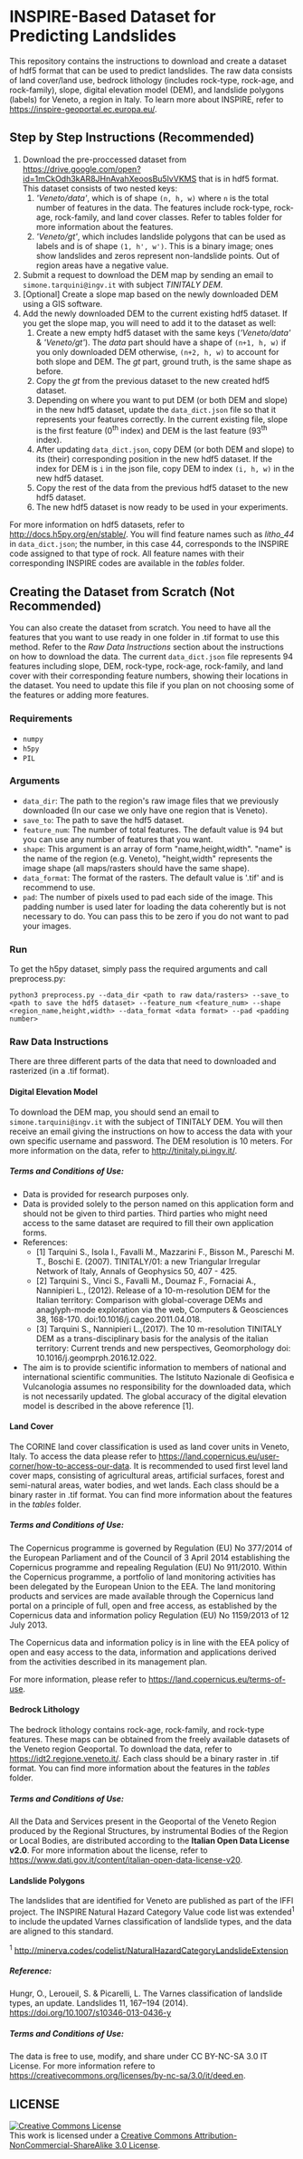 # INSPIRE-Based Dataset for Predicting Landslides

This repository contains the instructions to download and create a dataset of hdf5 format that can be used to predict landslides.
The raw data consists of land cover/land use, bedrock lithology (includes rock-type, rock-age, and rock-family), slope, digital elevation model (DEM),
and landslide polygons (labels) for Veneto, a region in Italy. To learn more about INSPIRE, refer to https://inspire-geoportal.ec.europa.eu/.

## Step by Step Instructions (Recommended)

1. Download the pre-proccessed dataset from https://drive.google.com/open?id=1mCkOdh3kAR8JHnAvahXeoosBu5lvVKMS that is in hdf5 format. This dataset consists of two nested keys:
    1. *'Veneto/data'*, which is of shape `(n, h, w)` where `n` is the total number of features in the data. The features include rock-type, rock-age, rock-family, and land cover classes. Refer to tables folder for more information about the features.
    2. *'Veneto/gt'*, which includes landslide polygons that can be used as labels and is of shape `(1, h', w')`. This is a binary image; ones show landslides and zeros represent non-landslide points. Out of region areas have a negative value.
2. Submit a request to download the DEM map by sending an email to `simone.tarquini@ingv.it` with subject *TINITALY DEM*.
3. [Optional] Create a slope map based on the newly downloaded DEM using a GIS software.
4. Add the newly downloaded DEM to the current existing hdf5 dataset. If you get the slope map, you will need to add it to the dataset as well:
    1. Create a new empty hdf5 dataset with the same keys (*'Veneto/data'* & *'Veneto/gt'*). The *data* part should have a shape of `(n+1, h, w)` if you only downloaded DEM otherwise, `(n+2, h, w)` to account for both slope and DEM. The *gt* part, ground truth, is the same shape as before.
    2. Copy the *gt* from the previous dataset to the new created hdf5 dataset.
    3. Depending on where you want to put DEM (or both DEM and slope) in the new hdf5 dataset, update the `data_dict.json` file so that it represents your features correctly. In the current existing file, slope is the first feature (0<sup>th</sup> index) and DEM is the last feature (93<sup>th</sup> index).    
    4. After updating `data_dict.json`, copy DEM (or both DEM and slope) to its (their) corresponding position in the new hdf5 dataset. If the index for DEM is `i` in the json file, copy DEM to index `(i, h, w)` in the new hdf5 dataset.    
    5. Copy the rest of the data from the previous hdf5 dataset to the new hdf5 dataset.
    6. The new hdf5 dataset is now ready to be used in your experiments.

For more information on hdf5 datasets, refer to http://docs.h5py.org/en/stable/. You will find feature names such as *litho_44* in `data_dict.json`; the number, in this case 44, corresponds to the INSPIRE code assigned to that type of rock. All feature names with their corresponding INSPIRE codes are available in the *tables* folder.

## Creating the Dataset from Scratch (Not Recommended)
You can also create the dataset from scratch. You need to have all the features that you want to use ready in one folder in .tif format to use this method. Refer to the *Raw Data Instructions* section about the instructions on how to download the data. The current `data_dict.json` file represents 94 features including slope, DEM, rock-type, rock-age, rock-family, and land cover with their corresponding feature numbers, showing their locations in the dataset. You need to update this file if you plan on not choosing some of the features or adding more features.

### Requirements
* `numpy`
* `h5py`
* `PIL`

### Arguments
* `data_dir`: The path to the region's raw image files that we previously downloaded (In our case we only have one region that is Veneto).
* `save_to`: The path to save the hdf5 dataset.
* `feature_num`: The number of total features. The default value is 94 but you can use any number of features that you want.
* `shape`: This argument is an array of form "name,height,width". "name" is the name of the region (e.g. Veneto), "height,width" represents the image shape (all maps/rasters should have the same shape).
* `data_format`: The format of the rasters. The default value is '.tif' and is recommend to use.
* `pad`: The number of pixels used to pad each side of the image. This padding number is used later for loading the data coherently but is not necessary to do. You can pass this to be zero if you do not want to pad your images.

### Run
To get the h5py dataset, simply pass the required arguments and call preprocess.py:

`python3 preprocess.py --data_dir <path to raw data/rasters> --save_to <path to save the hdf5 dataset> --feature_num <feature_num> --shape <region_name,height,width> --data_format <data format> --pad <padding number>`

### Raw Data Instructions
There are three different parts of the data that need to downloaded and rasterized (in a .tif format).

#### Digital Elevation Model
To download the DEM map, you should send an email to `simone.tarquini@ingv.it` with the subject of TINITALY DEM. You will then
receive an email giving the instructions on how to access the data with your own specific username and password. The DEM resolution is 10 meters. For more information on the data, refer to http://tinitaly.pi.ingv.it/.

##### Terms and Conditions of Use:
* Data is provided for research purposes only.
* Data is provided solely to the person named on this application form and should not be given to third parties. 
Third parties who might need access to the same dataset are required to fill their own application forms.
* References:
  * [1] Tarquini S., Isola I., Favalli M., Mazzarini F., Bisson M., Pareschi M. T., Boschi E. (2007). TINITALY/01: a new Triangular Irregular Network of Italy, Annals of Geophysics 50, 407 - 425.
  * [2] Tarquini S., Vinci S., Favalli M., Doumaz F., Fornaciai A., Nannipieri L., (2012). Release of a 10-m-resolution DEM for the Italian territory: Comparison with global-coverage DEMs and anaglyph-mode exploration via the web, Computers & Geosciences 38, 168-170. doi:10.1016/j.cageo.2011.04.018.
  * [3] Tarquini S., Nannipieri L.,(2017). The 10 m-resolution TINITALY DEM as a trans-disciplinary basis for the analysis of the italian territory: Current trends and new perspectives, Geomorphology doi: 10.1016/j.geomprph.2016.12.022.
* The aim is to provide scientific information to members of national and international scientific communities. 
The Istituto Nazionale di Geofisica e Vulcanologia assumes no responsibility for the downloaded data, which is not necessarily updated. The global accuracy of the digital elevation model is described in the above reference [1].

#### Land Cover
The CORINE land cover classification is used as land cover units in Veneto, Italy. To access the data
please refer to https://land.copernicus.eu/user-corner/how-to-access-our-data. It is recommended to used first level land cover maps, consisting of agricultural areas, artificial surfaces, forest and semi-natural areas, water bodies, and wet lands. Each class should be a binary raster in .tif format. You can find more information about the features in the *tables* folder.

##### Terms and Conditions of Use:
The Copernicus programme is governed by Regulation (EU) No 377/2014 of the European Parliament and of the Council of 3 April 2014 establishing the Copernicus programme and repealing Regulation (EU) No 911/2010. Within the Copernicus programme, a portfolio of land monitoring activities has been delegated by the European Union to the EEA. The land monitoring products and services are made available through the Copernicus land portal on a principle of full, open and free access, as established by the Copernicus data and information policy Regulation (EU) No 1159/2013 of 12 July 2013.

The Copernicus data and information policy is in line with the EEA policy of open and easy access to the data, 
information and applications derived from the activities described in its management plan.

For more information, please refer to https://land.copernicus.eu/terms-of-use.

#### Bedrock Lithology
The bedrock lithology contains rock-age, rock-family, and rock-type features. These maps can be obtained from the freely available datasets of the Veneto region Geoportal. To download the data, refer to https://idt2.regione.veneto.it/. Each class should be a binary raster in .tif format. You can find more information about the features in the *tables* folder.

##### Terms and Conditions of Use:
All the Data and Services present in the Geoportal of the Veneto Region produced by the Regional Structures, 
by instrumental Bodies of the Region or Local Bodies, are distributed according to the **Italian Open Data License v2.0**. For
more information about the license, refer to https://www.dati.gov.it/content/italian-open-data-license-v20.

#### Landslide Polygons
The landslides that are identified for Veneto are published as part of the IFFI project. The INSPIRE Natural Hazard Category
Value code list was extended<sup>1</sup> to include the updated Varnes classification of landslide types, and the data are aligned to this standard.

<sup>1</sup> http://minerva.codes/codelist/NaturalHazardCategoryLandslideExtension

##### Reference:
Hungr, O., Leroueil, S. & Picarelli, L. The Varnes classification of landslide types, an update. Landslides 11, 167–194 (2014). https://doi.org/10.1007/s10346-013-0436-y

##### Terms and Conditions of Use:
The data is free to use, modify, and share under CC BY-NC-SA 3.0 IT License. 
For more information refere to https://creativecommons.org/licenses/by-nc-sa/3.0/it/deed.en.

## LICENSE
<a rel="license" href="http://creativecommons.org/licenses/by-sa/3.0/"><img alt="Creative Commons License" style="border-width:0" src="https://licensebuttons.net/l/by-nc-sa/3.0/80x15.png" /></a><br />This work is licensed under a <a rel="license" href="https://creativecommons.org/licenses/by-nc-sa/3.0/">Creative Commons Attribution-NonCommercial-ShareAlike 3.0 License</a>.
